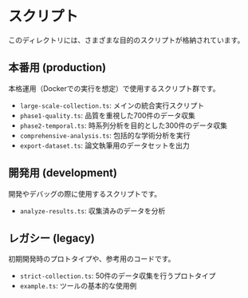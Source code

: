 # スクリプト

このディレクトリには、さまざまな目的のスクリプトが格納されています。

## 本番用 (production)

本格運用（Dockerでの実行を想定）で使用するスクリプト群です。

- `large-scale-collection.ts`: メインの統合実行スクリプト
- `phase1-quality.ts`: 品質を重視した700件のデータ収集
- `phase2-temporal.ts`: 時系列分析を目的とした300件のデータ収集
- `comprehensive-analysis.ts`: 包括的な学術分析を実行
- `export-dataset.ts`: 論文執筆用のデータセットを出力

## 開発用 (development)

開発やデバッグの際に使用するスクリプトです。

- `analyze-results.ts`: 収集済みのデータを分析

## レガシー (legacy)

初期開発時のプロトタイプや、参考用のコードです。

- `strict-collection.ts`: 50件のデータ収集を行うプロトタイプ
- `example.ts`: ツールの基本的な使用例